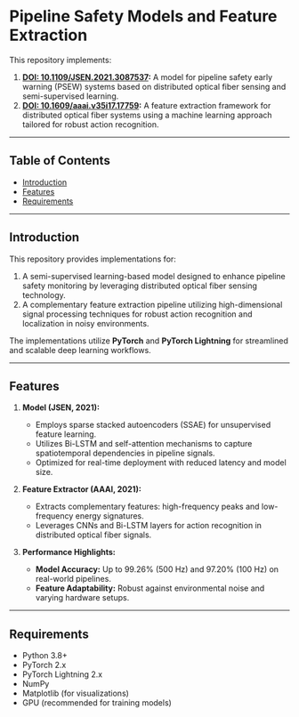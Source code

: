# Pipeline Safety Models and Feature Extraction

This repository implements:

1. **[DOI: 10.1109/JSEN.2021.3087537](https://doi.org/10.1109/JSEN.2021.3087537):** A model for pipeline safety early warning (PSEW) systems based on distributed optical fiber sensing and semi-supervised learning.
2. **[DOI: 10.1609/aaai.v35i17.17759](https://doi.org/10.1609/aaai.v35i17.17759):** A feature extraction framework for distributed optical fiber systems using a machine learning approach tailored for robust action recognition.

---

## **Table of Contents**
- [Introduction](#introduction)
- [Features](#features)
- [Requirements](#requirements)

---

## **Introduction**

This repository provides implementations for:
1. A semi-supervised learning-based model designed to enhance pipeline safety monitoring by leveraging distributed optical fiber sensing technology.
2. A complementary feature extraction pipeline utilizing high-dimensional signal processing techniques for robust action recognition and localization in noisy environments.

The implementations utilize **PyTorch** and **PyTorch Lightning** for streamlined and scalable deep learning workflows.

---

## **Features**

1. **Model (JSEN, 2021):**
   - Employs sparse stacked autoencoders (SSAE) for unsupervised feature learning.
   - Utilizes Bi-LSTM and self-attention mechanisms to capture spatiotemporal dependencies in pipeline signals.
   - Optimized for real-time deployment with reduced latency and model size.

2. **Feature Extractor (AAAI, 2021):**
   - Extracts complementary features: high-frequency peaks and low-frequency energy signatures.
   - Leverages CNNs and Bi-LSTM layers for action recognition in distributed optical fiber signals.

3. **Performance Highlights:**
   - **Model Accuracy:** Up to 99.26% (500 Hz) and 97.20% (100 Hz) on real-world pipelines.
   - **Feature Adaptability:** Robust against environmental noise and varying hardware setups.

---

## **Requirements**

- Python 3.8+
- PyTorch 2.x
- PyTorch Lightning 2.x
- NumPy
- Matplotlib (for visualizations)
- GPU (recommended for training models)

